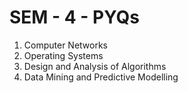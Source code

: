# SEM - 4 - PYQs

1. Computer Networks
2. Operating Systems
3. Design and Analysis of Algorithms
4. Data Mining and Predictive Modelling